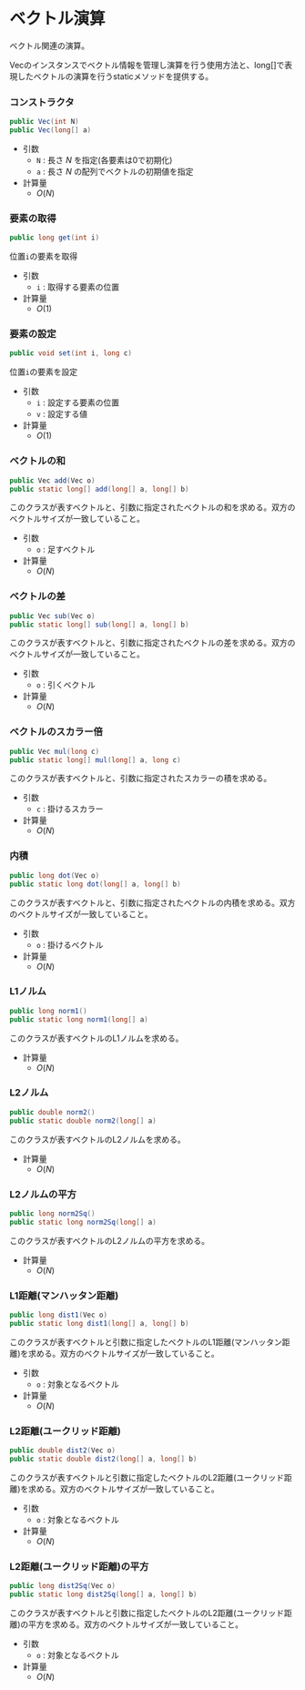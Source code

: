 # ベクトル演算
ベクトル関連の演算。

Vecのインスタンスでベクトル情報を管理し演算を行う使用方法と、long[]で表現したベクトルの演算を行うstaticメソッドを提供する。

### コンストラクタ
```java
public Vec(int N)
public Vec(long[] a)
```
- 引数
  - `N` : 長さ $N$ を指定(各要素は0で初期化)
  - `a` : 長さ $N$ の配列でベクトルの初期値を指定
- 計算量
  - $O(N)$

### 要素の取得
```java
public long get(int i)
```
位置`i`の要素を取得
- 引数
  - `i` : 取得する要素の位置
- 計算量
  - $O(1)$

### 要素の設定
```java
public void set(int i, long c)
```
位置`i`の要素を設定
- 引数
  - `i` : 設定する要素の位置
  - `v` : 設定する値
- 計算量
  - $O(1)$

### ベクトルの和
```java
public Vec add(Vec o)
public static long[] add(long[] a, long[] b)
```
このクラスが表すベクトルと、引数に指定されたベクトルの和を求める。双方のベクトルサイズが一致していること。
- 引数
  - `o` : 足すベクトル
- 計算量
  - $O(N)$

### ベクトルの差
```java
public Vec sub(Vec o)
public static long[] sub(long[] a, long[] b)
```
このクラスが表すベクトルと、引数に指定されたベクトルの差を求める。双方のベクトルサイズが一致していること。
- 引数
  - `o` : 引くベクトル
- 計算量
  - $O(N)$

### ベクトルのスカラー倍
```java
public Vec mul(long c)
public static long[] mul(long[] a, long c)
```
このクラスが表すベクトルと、引数に指定されたスカラーの積を求める。
- 引数
  - `c` : 掛けるスカラー
- 計算量
  - $O(N)$

### 内積
```java
public long dot(Vec o)
public static long dot(long[] a, long[] b)
```
このクラスが表すベクトルと、引数に指定されたベクトルの内積を求める。双方のベクトルサイズが一致していること。
- 引数
  - `o` : 掛けるベクトル
- 計算量
  - $O(N)$

### L1ノルム
```java
public long norm1()
public static long norm1(long[] a)
```
このクラスが表すベクトルのL1ノルムを求める。
- 計算量
  - $O(N)$

### L2ノルム
```java
public double norm2()
public static double norm2(long[] a)
```
このクラスが表すベクトルのL2ノルムを求める。
- 計算量
  - $O(N)$

### L2ノルムの平方
```java
public long norm2Sq()
public static long norm2Sq(long[] a)
```
このクラスが表すベクトルのL2ノルムの平方を求める。
- 計算量
  - $O(N)$

### L1距離(マンハッタン距離)
```java
public long dist1(Vec o)
public static long dist1(long[] a, long[] b)
```
このクラスが表すベクトルと引数に指定したベクトルのL1距離(マンハッタン距離)を求める。双方のベクトルサイズが一致していること。
- 引数
  - `o` : 対象となるベクトル
- 計算量
  - $O(N)$

### L2距離(ユークリッド距離)
```java
public double dist2(Vec o)
public static double dist2(long[] a, long[] b)
```
このクラスが表すベクトルと引数に指定したベクトルのL2距離(ユークリッド距離)を求める。双方のベクトルサイズが一致していること。
- 引数
  - `o` : 対象となるベクトル
- 計算量
  - $O(N)$

### L2距離(ユークリッド距離)の平方
```java
public long dist2Sq(Vec o)
public static long dist2Sq(long[] a, long[] b)
```
このクラスが表すベクトルと引数に指定したベクトルのL2距離(ユークリッド距離)の平方を求める。双方のベクトルサイズが一致していること。
- 引数
  - `o` : 対象となるベクトル
- 計算量
  - $O(N)$

